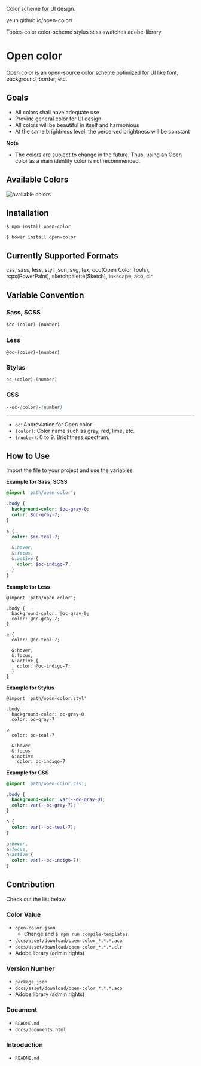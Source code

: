 Color scheme for UI design.

yeun.github.io/open-color/

Topics
color color-scheme stylus scss swatches adobe-library

# Open color

Open color is an [open-source](https://en.wikipedia.org/wiki/Open-source_software) color scheme optimized for UI like font, background, border, etc.

## Goals

- All colors shall have adequate use
- Provide general color for UI design
- All colors will be beautiful in itself and harmonious
- At the same brightness level, the perceived brightness will be constant

**Note**

* The colors are subject to change in the future. Thus, using an Open color as a main identity color is not recommended.

## Available Colors

![available colors](https://yeun.github.io/open-color/asset/images/open-color.svg)

## Installation

```
$ npm install open-color
```
```
$ bower install open-color
```

## Currently Supported Formats

css, sass, less, styl, json, svg, tex, oco(Open Color Tools), rcpx(PowerPaint), sketchpalette(Sketch), inkscape, aco, clr

## Variable Convention

### Sass, SCSS

```sass
$oc-(color)-(number)
```

### Less

```less
@oc-(color)-(number)
```

### Stylus

```styl
oc-(color)-(number)
```
### CSS

```css
--oc-(color)-(number)
```

---

- `oc`:  Abbreviation for Open color
- `(color)`: Color name such as gray, red, lime, etc.
- `(number)`: 0 to 9. Brightness spectrum.

## How to Use

Import the file to your project and use the variables.

**Example for Sass, SCSS**

```sass
@import 'path/open-color';

.body {
  background-color: $oc-gray-0;
  color: $oc-gray-7;
}

a {
  color: $oc-teal-7;

  &:hover,
  &:focus,
  &:active {
    color: $oc-indigo-7;
  }
}
```

**Example for Less**

```less
@import 'path/open-color';

.body {
  background-color: @oc-gray-0;
  color: @oc-gray-7;
}

a {
  color: @oc-teal-7;

  &:hover,
  &:focus,
  &:active {
    color: @oc-indigo-7;
  }
}
```

**Example for Stylus**

```styl
@import 'path/open-color.styl'

.body
  background-color: oc-gray-0
  color: oc-gray-7

a
  color: oc-teal-7

  &:hover
  &:focus
  &:active
    color: oc-indigo-7
```

**Example for CSS**

```css
@import 'path/open-color.css';

.body {
  background-color: var(--oc-gray-0);
  color: var(--oc-gray-7);
}

a {
  color: var(--oc-teal-7);
}

a:hover,
a:focus,
a:active {
  color: var(--oc-indigo-7);
}
```

## Contribution

Check out the list below.

### Color Value

- `open-color.json`
   - Change and `$ npm run compile-templates`
- `docs/asset/download/open-color_*.*.*.aco`
- `docs/asset/download/open-color_*.*.*.clr`
- Adobe library (admin rights)

### Version Number

- `package.json`
- `docs/asset/download/open-color_*.*.*.aco`
- Adobe library (admin rights)

### Document

- `README.md`
- `docs/documents.html`

### Introduction

- `README.md`
